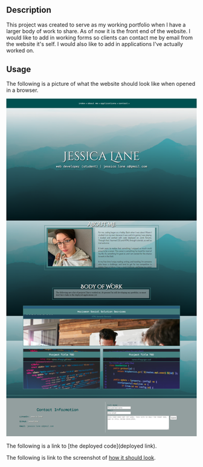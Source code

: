 # <JALportfolio>

## Description
This project was created to serve as my working portfolio when I have a larger body of work to share. As of now it is the front end of the website. I would like to add in working forms so clients can contact me by email from the website it's self. I would also like to add in applications I've actually worked on. 

## Usage
The following is a picture of what the website should look like when opened in a browser. 


![This is a screenshot image](./assets/images/profile%20screenshot.png)

The following is a link to [the deployed code](deployed link).

The following is link to the screenshot of [how it should look](./assets/images/profile%20screenshot.png).
